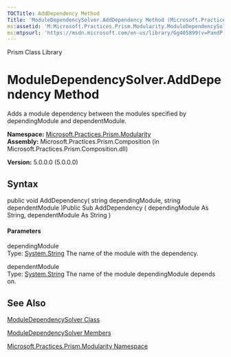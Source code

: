 ```yaml
---
TOCTitle: AddDependency Method
Title: 'ModuleDependencySolver.AddDependency Method (Microsoft.Practices.Prism.Modularity)'
ms:assetid: 'M:Microsoft.Practices.Prism.Modularity.ModuleDependencySolver.AddDependency(System.String,System.String)'
ms:mtpsurl: 'https://msdn.microsoft.com/en-us/library/Gg405899(v=PandP.50)'
---
```


Prism Class Library

ModuleDependencySolver.AddDependency Method
===============================================

Adds a module dependency between the modules specified by dependingModule and dependentModule.

**Namespace:** [Microsoft.Practices.Prism.Modularity](https://msdn.microsoft.com/n:microsoft.practices.prism.modularity)
**Assembly:** Microsoft.Practices.Prism.Composition (in Microsoft.Practices.Prism.Composition.dll)

**Version:** 5.0.0.0 (5.0.0.0)

## Syntax


<span id="syntaxToggle"></span>public void AddDependency( string dependingModule, string dependentModule )Public Sub AddDependency ( dependingModule As String, dependentModule As String )
#### Parameters

dependingModule  
Type: [System.String](http://msdn2.microsoft.com/en-us/library/s1wwdcbf)
The name of the module with the dependency.

dependentModule  
Type: [System.String](http://msdn2.microsoft.com/en-us/library/s1wwdcbf)
The name of the module dependingModule depends on.

See Also
--------


[ModuleDependencySolver Class](https://msdn.microsoft.com/t:microsoft.practices.prism.modularity.moduledependencysolver)

[ModuleDependencySolver Members](https://msdn.microsoft.com/allmembers.t:microsoft.practices.prism.modularity.moduledependencysolver)

[Microsoft.Practices.Prism.Modularity Namespace](https://msdn.microsoft.com/n:microsoft.practices.prism.modularity)
